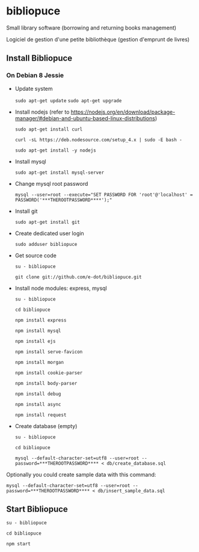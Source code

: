 # bibliopuce

Small library software (borrowing and returning books management)

Logiciel de gestion d'une petite bibliothèque (gestion d'emprunt de livres)


## Install Bibliopuce

### On Debian 8 Jessie

* Update system

  ```sudo apt-get update```
  ```sudo apt-get upgrade```

* Install nodejs (refer to https://nodejs.org/en/download/package-manager/#debian-and-ubuntu-based-linux-distributions)

  ```sudo apt-get install curl```

  ```curl -sL https://deb.nodesource.com/setup_4.x | sudo -E bash -```

  ```sudo apt-get install -y nodejs```

* Install mysql

  ```sudo apt-get install mysql-server```

* Change mysql root password

  ```mysql --user=root --execute="SET PASSWORD FOR 'root'@'localhost' = PASSWORD('***THEROOTPASSWORD****');"```

* Install git

  ```sudo apt-get install git```

* Create dedicated user login

  ```sudo adduser bibliopuce```

* Get source code

  ```su - bibliopuce```

  ```git clone git://github.com/e-dot/bibliopuce.git```

* Install node modules: express, mysql

  ```su - bibliopuce```

  ```cd bibliopuce```

  ```npm install express```

  ```npm install mysql```

  ```npm install ejs```

  ```npm install serve-favicon```

  ```npm install morgan```

  ```npm install cookie-parser```

  ```npm install body-parser```

  ```npm install debug```

  ```npm install async```

  ```npm install request```


* Create database (empty)

  ```su - bibliopuce```

  ```cd bibliopuce```

  ```mysql --default-character-set=utf8 --user=root --password=***THEROOTPASSWORD**** < db/create_database.sql```

Optionally you could create sample data with this command:

  ```mysql --default-character-set=utf8 --user=root --password=***THEROOTPASSWORD**** < db/insert_sample_data.sql```


## Start Bibliopuce

```su - bibliopuce```

```cd bibliopuce```

```npm start```
